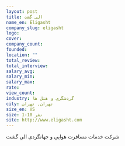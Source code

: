 ```yaml
---
layout: post
title: الی گشت
name_en: Eligasht
company_slug: eligasht
logo: 
cover: 
company_count:
founded:
location: ""
total_review: 
total_interview: 
salary_avg: 
salary_min: 
salary_max: 
rate: 
view_count: 
industry: گردشگری و هتل ها
city: تهران, تهران
size_en: VS
size: 1-10 نفر
site: http://www.eligasht.com
---
```


شرکت خدمات مسافرت هوایی و جهانگردی الی گشت
